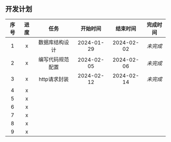 ## 开发计划

|序号| 进度 | 任务 | 开始时间 | 结束时间 | 完成时间 |
|:-----:|:-----:|:-----:|:-----:|:-----:|:-----:|
| 1 | x | 数据库结构设计 | 2024-01-29 | 2024-02-02 | *未完成* |
| 2 | x | 编写代码规范配置 | 2024-02-05 | 2024-02-06 | *未完成* |
| 3 | x | http请求封装 | 2024-02-12 | 2024-02-14 | *未完成* |
| 4 | x |  |  |  |  |
| 5 | x |  |  |  |  |
| 6 | x |  |  |  |  |
| 7 | x |  |  |  |  |
| 8 | x |  |  |  |  |
| 9 | x |  |  |  |  |
